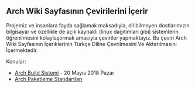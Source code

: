 ## Arch Wiki Sayfasının Çevirilerini İçerir

Projemiz ve insanlara fayda sağlamak maksadıyla, dil bilmeyen dostlarımızın bilgisayar ve özellikle de açık kaynaklı (linux dağıtımları gibi) sistemlerin öğrenilmesini kolaylaştırmak amacıyla çeviriler yapmaktayız.
Bu çeviri Arch Wiki Sayfasının İçeriklerinin Türkçe Diline Çevrilmesini Ve Aktarılmasını İçermektedir.

Konular:
  - [Arch Build Sistemi](/Arch_Build_System.md) - 20 Mayıs 2018 Pazar
  - [Arch Paketleme Standartları](./Arch_paketleme_standartlari.md)
